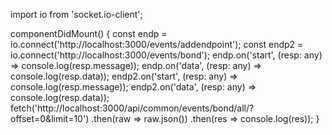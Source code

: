 import io from 'socket.io-client';

componentDidMount() {
  const endp = io.connect('http://localhost:3000/events/addendpoint');
  const endp2 = io.connect('http://localhost:3000/events/bond');
  endp.on('start', (resp: any) => console.log(resp.message));
  endp.on('data', (resp: any) => console.log(resp.data));
  endp2.on('start', (resp: any) => console.log(resp.message));
  endp2.on('data', (resp: any) => console.log(resp.data));
  fetch('http://localhost:3000/api/common/events/bond/all/?offset=0&limit=10')
  .then(raw => raw.json())
  .then(res => console.log(res));
}
